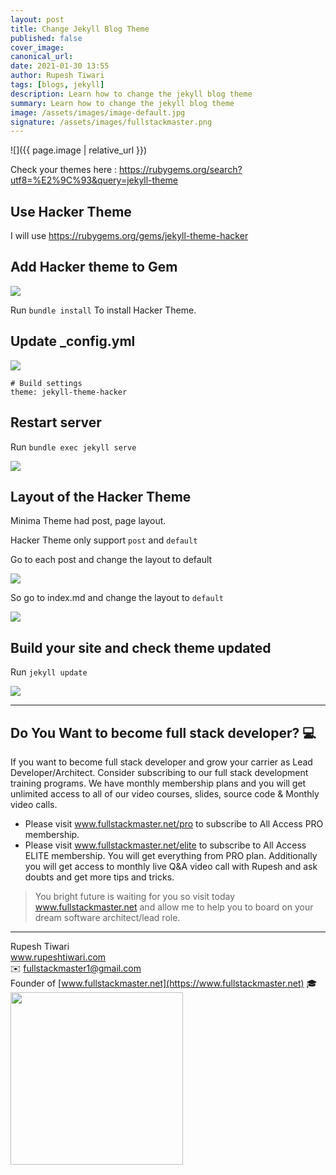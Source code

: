 ```yaml
---
layout: post
title: Change Jekyll Blog Theme
published: false
cover_image:
canonical_url:
date: 2021-01-30 13:55
author: Rupesh Tiwari
tags: [blogs, jekyll]
description: Learn how to change the jekyll blog theme
summary: Learn how to change the jekyll blog theme
image: /assets/images/image-default.jpg
signature: /assets/images/fullstackmaster.png
---
```


![]({{ page.image | relative_url }})

Check your themes here : https://rubygems.org/search?utf8=%E2%9C%93&query=jekyll-theme

## Use Hacker Theme

I will use https://rubygems.org/gems/jekyll-theme-hacker

## Add Hacker theme to Gem

![](https://i.imgur.com/I3yDS51.png)

Run `bundle install` To install Hacker Theme.

## Update \_config.yml

![](https://i.imgur.com/bbRuyfG.png)

```yaml=
# Build settings
theme: jekyll-theme-hacker
```

## Restart server

Run
`bundle exec jekyll serve`

![](https://i.imgur.com/phIBOcH.png)

## Layout of the Hacker Theme

Minima Theme had post, page layout.

Hacker Theme only support `post` and `default`

Go to each post and change the layout to default

![](https://i.imgur.com/hJ4qzRV.png)

So go to index.md and change the layout to `default`

![](https://i.imgur.com/W9O0OpL.png)

## Build your site and check theme updated

Run
`jekyll update`

![](https://i.imgur.com/gATaE3X.jpg)

---

## Do You Want to become full stack developer? 💻

If you want to become full stack developer and grow your carrier as Lead Developer/Architect. Consider subscribing to our full stack development training programs. We have monthly membership plans and you will get unlimited access to all of our video courses, slides, source code & Monthly video calls.

- Please visit www.fullstackmaster.net/pro to subscribe to All Access PRO membership.
- Please visit www.fullstackmaster.net/elite to subscribe to All Access ELITE membership. You will get everything from PRO plan. Additionally you will get access to monthly live Q&A video call with Rupesh and ask doubts and get more tips and tricks.

> You bright future is waiting for you so visit today www.fullstackmaster.net and allow me to help you to board on your dream software architect/lead role.

---

Rupesh Tiwari\
www.rupeshtiwari.com \
✉️ <fullstackmaster1@gmail.com> \
Founder of [www.fullstackmaster.net](https://www.fullstackmaster.net) 🎓 \
<img src="{{page.signature}}" width="276">
